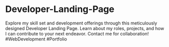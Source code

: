 # Developer-Landing-Page
Explore my skill set and development offerings through this meticulously designed Developer Landing Page. Learn about my roles, projects, and how I can contribute to your next endeavor. Contact me for collaboration! #WebDevelopment #Portfolio
